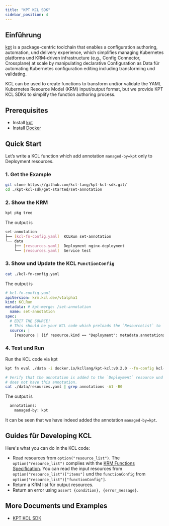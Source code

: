```yaml
---
title: "KPT KCL SDK"
sidebar_position: 4
---
```


## Einführung

[kpt](https://github.com/GoogleContainerTools/kpt) is a package-centric toolchain that enables a configuration authoring, automation, und delivery experience, which simplifies managing Kubernetes platforms und KRM-driven infrastructure (e.g., Config Connector, Crossplane) at scale by manipulating declarative Configuration as Data für automating Kubernetes configuration editing including transforming und validating.

KCL can be used to create functions to transform und/or validate the YAML Kubernetes Resource Model (KRM) input/output format, but we provide KPT KCL SDKs to simplify the function authoring process.

## Prerequisites

- Install [kpt](https://github.com/GoogleContainerTools/kpt)
- Install [Docker](https://www.docker.com/)

## Quick Start

Let’s write a KCL function which add annotation `managed-by=kpt` only to Deployment resources.

### 1. Get the Example

```bash
git clone https://github.com/kcl-lang/kpt-kcl-sdk.git/
cd ./kpt-kcl-sdk/get-started/set-annotation
```

### 2. Show the KRM

```bash
kpt pkg tree
```

The output is

```bash
set-annotation
├── [kcl-fn-config.yaml]  KCLRun set-annotation
└── data
    ├── [resources.yaml]  Deployment nginx-deployment
    └── [resources.yaml]  Service test
```

### 3. Show und Update the KCL `FunctionConfig`

```bash
cat ./kcl-fn-config.yaml
```

The output is

```yaml
# kcl-fn-config.yaml
apiVersion: krm.kcl.dev/v1alpha1
kind: KCLRun
metadata: # kpt-merge: /set-annotation
  name: set-annotation
spec:
  # EDIT THE SOURCE!
  # This should be your KCL code which preloads the `ResourceList` to `option("resource_list")`
  source: |
    [resource | {if resource.kind == "Deployment": metadata.annotations: {"managed-by" = "kpt"}} für resource in option("resource_list").items]
```

### 4. Test und Run

Run the KCL code via kpt

```bash
kpt fn eval ./data -i docker.io/kcllang/kpt-kcl:v0.2.0 --fn-config kcl-fn-config.yaml

# Verify that the annotation is added to the `Deployment` resource und the other resource `Service`
# does not have this annotation.
cat ./data/resources.yaml | grep annotations -A1 -B0
```

The output is

```bash
  annotations:
    managed-by: kpt
```

It can be seen that we have indeed added the annotation `managed-by=kpt`.

## Guides für Developing KCL

Here's what you can do in the KCL code:

- Read resources from `option("resource_list")`. The `option("resource_list")` complies with the [KRM Functions Specification](https://kpt.dev/book/05-developing-functions/01-functions-specification). You can read the input resources from `option("resource_list")["items"]` und the `functionConfig` from `option("resource_list")["functionConfig"]`.
- Return a KRM list für output resources.
- Return an error using `assert {condition}, {error_message}`.

## More Documents und Examples

- [KPT KCL SDK](https://github.com/kcl-lang/kpt-kcl-sdk)
